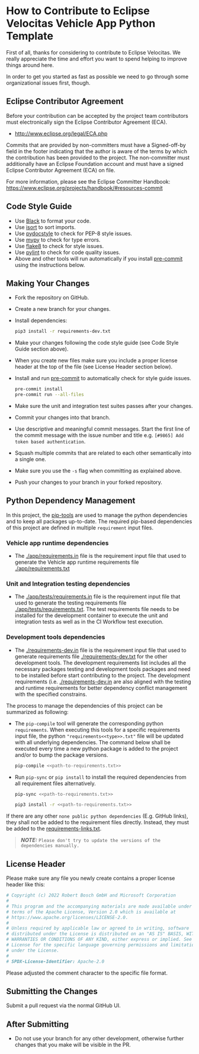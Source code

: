 # How to Contribute to Eclipse Velocitas Vehicle App Python Template

First of all, thanks for considering to contribute to Eclipse Velocitas. We really
appreciate the time and effort you want to spend helping to improve things around here.

In order to get you started as fast as possible we need to go through some organizational issues first, though.

## Eclipse Contributor Agreement

Before your contribution can be accepted by the project team contributors must
electronically sign the Eclipse Contributor Agreement (ECA).

* http://www.eclipse.org/legal/ECA.php

Commits that are provided by non-committers must have a Signed-off-by field in
the footer indicating that the author is aware of the terms by which the
contribution has been provided to the project. The non-committer must
additionally have an Eclipse Foundation account and must have a signed Eclipse
Contributor Agreement (ECA) on file.

For more information, please see the Eclipse Committer Handbook:
https://www.eclipse.org/projects/handbook/#resources-commit

## Code Style Guide
* Use [Black](https://black.readthedocs.io/) to format your code.
* Use [isort](https://isort.readthedocs.io/) to sort imports.
* Use [pydocstyle](https://pydocstyle.readthedocs.io/) to check for PEP-8 style issues.
* Use [mypy](https://mypy.readthedocs.io/) to check for type errors.
* Use [flake8](https://flake8.readthedocs.io/) to check for style issues.
* Use [pylint](https://pylint.readthedocs.io/) to check for code quality issues.
* Above and other tools will run automatically if you install
 [pre-commit](https://pre-commit.com/) using the instructions below.

## Making Your Changes

* Fork the repository on GitHub.
* Create a new branch for your changes.
* Install dependencies:

   ```bash
   pip3 install -r requirements-dev.txt
   ```
* Make your changes following the code style guide (see Code Style Guide section above).
* When you create new files make sure you include a proper license header at the top of the file (see License Header section below).
* Install and run [pre-commit](https://pre-commit.com/) to automatically check for style guide issues.
    ```bash
    pre-commit install
    pre-commit run --all-files
    ```
* Make sure the unit and integration test suites passes after your changes.
* Commit your changes into that branch.
* Use descriptive and meaningful commit messages. Start the first line of the commit message with the issue number and title e.g. `[#9865] Add token based authentication`.
* Squash multiple commits that are related to each other semantically into a single one.
* Make sure you use the `-s` flag when committing as explained above.
* Push your changes to your branch in your forked repository.

## Python Dependency Management

In this project, the [pip-tools](https://github.com/jazzband/pip-tools) are used to manage the python dependencies and to keep all packages up-to-date. The required pip-based dependencies of this project are defined in multiple `requirement` input files.

### Vehicle app runtime dependencies
* The [./app/requirements.in](./app/requirements.in) file is the requirement input file that used to generate the Vehicle app runtime requirements file [./app/requirements.txt](./app/requirements.txt)

### Unit and Integration testing dependencies
* The [./app/tests/requirements.in](./app/tests/requirements.in) file is the requirement input file that used to generate the testing requirements file [./app/tests/requirements.txt](./app/tests/requirements.txt). The test requirements file needs to be installed for the development container to execute the unit and integration tests as well as in the CI Workflow test execution.

### Development tools dependencies
* The [./requirements-dev.in](./requirements-dev.in) file is the requirement input file that used to generate requirements file [./requirements-dev.txt](./requirements-dev.txt) for the other development tools. The development requirements list includes all the necessary packages testing and development tools packages and need to be installed before start contributing to the project. The development requirements (i.e. [./requirements-dev.in](./requirements-dev.in) are also aligned with the testing and runtime requirements for better dependency conflict management with the specified constrains.

The process to manage the dependencies of this project can be summarized as following:
* The `pip-compile` tool will generate the corresponding python `requirements`. When executing this tools for a specific requirements input file, the python `"requirements<<type>>.txt"` file will be updated with all underlying dependencies. The command below shall be executed every time a new python package is added to the project and/or to bump the package versions.

   ```bash
   pip-compile <<path-to-requirements.txt>>
   ```

* Run `pip-sync` or `pip install` to install the required dependencies from all requirement files alternatively.
   ```bash
   pip-sync <<path-to-requirements.txt>>
   ```
   ```bash
   pip3 install -r <<path-to-requirements.txt>>
   ```

If there are any other `none public python dependencies` (E.g. GitHub links), they shall not be added to the requirement files directly. Instead, they must be added to the [requirements-links.txt](./app/requirements-links.txt).

> **_NOTE:_** `Please don't try to update the versions of the dependencies manually.`

## License Header

Please make sure any file you newly create contains a proper license header like this:

```python
# Copyright (c) 2022 Robert Bosch GmbH and Microsoft Corporation
#
# This program and the accompanying materials are made available under the
# terms of the Apache License, Version 2.0 which is available at
# https://www.apache.org/licenses/LICENSE-2.0.
#
# Unless required by applicable law or agreed to in writing, software
# distributed under the License is distributed on an "AS IS" BASIS, WITHOUT
# WARRANTIES OR CONDITIONS OF ANY KIND, either express or implied. See the
# License for the specific language governing permissions and limitations
# under the License.
#
# SPDX-License-Identifier: Apache-2.0
```
Please adjusted the comment character to the specific file format.

## Submitting the Changes

Submit a pull request via the normal GitHub UI.

## After Submitting

* Do not use your branch for any other development, otherwise further changes that you make will be visible in the PR.
